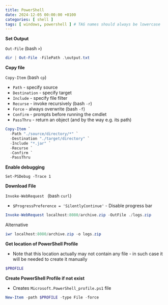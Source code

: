 ```yaml
---
title: PowerShell
date: 2024-12-05 00:00:00 +0100
categories: [ shell ]
tags: [ windows, powershell ] # TAG names should always be lowercase
---
```


**Set Output**

`Out-File` (bash `>`)

```powershell
dir | Out-File -FilePath .\output.txt
```

**Copy file**

`Copy-Item` (bash `cp`)

- `Path` - specify source
- `Destination` - specify target
- `Include` - specify file filter
- `Recurse` - invoke recursively (bash `-r`)
- `Force` - always overwrite (bash `-f`)
- `Confirm` - prompts before running the cmdlet
- `PassThru` - return an object (and by the way e.g. its path)

```powershell
Copy-Item `
  -Path "./source/directory/*" `
  -Destination "./target/directory" `
  -Include "*.jar" `
  -Recurse `
  -Confirm `
  -PassThru
```

**Enable debugging**

`Set-PSDebug -Trace 1`

**Download File**

`Invoke-WebRequest ` (bash `curl`)

- `$ProgressPreference = 'SilentlyContinue'` - Disable progress bar

```powershell
Invoke-WebRequest localhost:8080/archive.zip -OutFile ./logs.zip
```

Alternative

```powershell
iwr localhost:8080/archive.zip -o logs.zip
```

**Get location of PowerShell Profile**

- Note that this location actually may not contain any file - in such case it will be needed to create it manually

```powershell
$PROFILE
```

**Create PowerShell Profile if not exist**

- Creates `Microsoft.PowerShell_profile.ps1` file

```powershell
New-Item -path $PROFILE -type File -force
```

